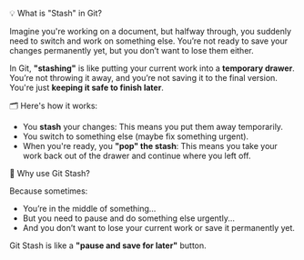 
💡 What is "Stash" in Git?

Imagine you're working on a document, but halfway through, you suddenly need to switch and work on something else. You’re not ready to save your changes permanently yet, but you don’t want to lose them either.

In Git, **"stashing"** is like putting your current work into a **temporary drawer**. You’re not throwing it away, and you’re not saving it to the final version. You're just **keeping it safe to finish later**.

🗂️ Here's how it works:

* You **stash** your changes: This means you put them away temporarily.
* You switch to something else (maybe fix something urgent).
* When you're ready, you **"pop" the stash**: This means you take your work back out of the drawer and continue where you left off.

 🎯 Why use Git Stash?

Because sometimes:

* You’re in the middle of something...
* But you need to pause and do something else urgently...
* And you don’t want to lose your current work or save it permanently yet.

Git Stash is like a **"pause and save for later"** button.


